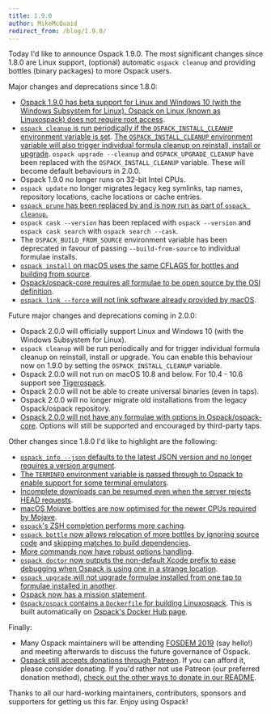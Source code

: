 ```yaml
---
title: 1.9.0
author: MikeMcQuaid
redirect_from: /blog/1.9.0/
---
```


Today I'd like to announce Ospack 1.9.0. The most significant changes since 1.8.0 are Linux support, (optional) automatic `ospack cleanup` and providing bottles (binary packages) to more Ospack users.

Major changes and deprecations since 1.8.0:

- [Ospack 1.9.0 has beta support for Linux and Windows 10 (with the Windows Subsystem for Linux). Ospack on Linux (known as Linuxospack) does not require root access](https://github.com/Ospack/ospack/pull/5483).
- [`ospack cleanup` is run periodically if the `OSPACK_INSTALL_CLEANUP` environment variable is set](https://github.com/Ospack/ospack/pull/5472). [The `OSPACK_INSTALL_CLEANUP` environment variable will also trigger individual formula cleanup on reinstall, install or upgrade](https://github.com/Ospack/ospack/pull/5165). `ospack upgrade --cleanup` and `OSPACK_UPGRADE_CLEANUP` have been replaced with the `OSPACK_INSTALL_CLEANUP` variable. These will become default behaviours in 2.0.0.
- Ospack 1.9.0 no longer runs on 32-bit Intel CPUs.
- `ospack update` no longer migrates legacy keg symlinks, tap names, repository locations, cache locations or cache entries.
- [`ospack prune` has been replaced by and is now run as part of `ospack cleanup`.](https://github.com/Ospack/ospack/pull/5467)
- `ospack cask --version` has been replaced with `ospack --version` and `ospack cask search` with `ospack search --cask`.
- The `OSPACK_BUILD_FROM_SOURCE` environment variable has been deprecated in favour of passing `--build-from-source` to individual formulae installs.
- [`ospack install` on macOS uses the same CFLAGS for bottles and building from source](https://github.com/Ospack/ospack/pull/5491).
- [Ospack/ospack-core requires all formulae to be open source by the OSI definition](https://github.com/Ospack/ospack/pull/5406).
- [`ospack link --force` will not link software already provided by macOS](https://github.com/Ospack/ospack/pull/5383).

Future major changes and deprecations coming in 2.0.0:

- Ospack 2.0.0 will officially support Linux and Windows 10 (with the Windows Subsystem for Linux).
- `ospack cleanup` will be run periodically and for trigger individual formula cleanup on reinstall, install or upgrade. You can enable this behaviour now on 1.9.0 by setting the `OSPACK_INSTALL_CLEANUP` variable.
- Ospack 2.0.0 will not run on macOS 10.8 and below. For 10.4 - 10.6 support see [Tigerospack](https://github.com/mistydemeo/tigerospack).
- Ospack 2.0.0 will not be able to create universal binaries (even in taps).
- Ospack 2.0.0 will no longer migrate old installations from the legacy Ospack/ospack repository.
- [Ospack 2.0.0 will not have any formulae with options in Ospack/ospack-core](https://github.com/Ospack/ospack-core/issues/31510). Options will still be supported and encouraged by third-party taps.

Other changes since 1.8.0 I'd like to highlight are the following:

- [`ospack info --json` defaults to the latest JSON version and no longer requires a version argument](https://github.com/Ospack/ospack/pull/5478).
- [The `TERMINFO` environment variable is passed through to Ospack to enable support for some terminal emulators](https://github.com/Ospack/ospack/pull/5445).
- [Incomplete downloads can be resumed even when the server rejects HEAD requests](https://github.com/Ospack/ospack/pull/5421).
- [macOS Mojave bottles are now optimised for the newer CPUs required by Mojave](https://github.com/Ospack/ospack/pull/5435).
- [`ospack`'s ZSH completion performs more caching](https://github.com/Ospack/ospack/pull/5388).
- [`ospack bottle` now allows relocation of more bottles by ignoring source code](https://github.com/Ospack/ospack/pull/5368) and [skipping matches to build dependencies](https://github.com/Ospack/ospack/pull/5366).
- [More commands now have robust options handling](https://github.com/Ospack/ospack/pull/5292).
- [`ospack doctor` now outputs the non-default Xcode prefix to ease debugging when Ospack is using one in a strange location](https://github.com/Ospack/ospack/pull/5358).
- [`ospack upgrade` will not upgrade formulae installed from one tap to formulae installed in another](https://github.com/Ospack/ospack/pull/5291).
- [Ospack now has a mission statement](https://github.com/Ospack/ospack/pull/5223).
- [`Ospack/ospack` contains a `Dockerfile` for building Linuxospack](https://github.com/Ospack/ospack/pull/5169). This is built automatically on [Ospack's Docker Hub page](https://hub.docker.com/r/ospack/ospack/).

Finally:

- Many Ospack maintainers will be attending [FOSDEM 2019](https://fosdem.org/2019/) (say hello!) and meeting afterwards to discuss the future governance of Ospack.
- [Ospack still accepts donations through Patreon](https://www.patreon.com/ospack). If you can afford it, please consider donating. If you'd rather not use Patreon (our preferred donation method), [check out the other ways to donate in our README](https://github.com/Ospack/ospack/#donations).

Thanks to all our hard-working maintainers, contributors, sponsors and supporters for getting us this far. Enjoy using Ospack!
